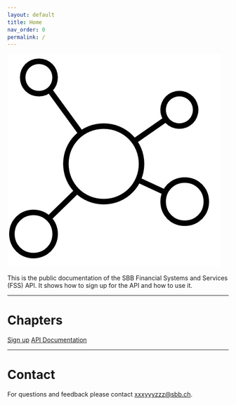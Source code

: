 ```yaml
---
layout: default
title: Home
nav_order: 0
permalink: /
---
```

![SBB API](images/logo.jpg)


This is the public documentation of the SBB Financial Systems and Services (FSS) API. It shows how to sign up for the API and how to use it.

---

Chapters
========
[Sign up](signup/signup.md)
[API Documentation](documentation/api.md)

---

Contact
=======
For questions and feedback please contact [xxxyyyzzz@sbb.ch](mailto:xxxyyyzzz@sbb.ch).
